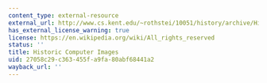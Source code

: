 ```yaml
---
content_type: external-resource
external_url: http://www.cs.kent.edu/~rothstei/10051/history/archive/Historic%20Computer%20Images.html
has_external_license_warning: true
license: https://en.wikipedia.org/wiki/All_rights_reserved
status: ''
title: Historic Computer Images
uid: 27058c29-c363-455f-a9fa-80abf68441a2
wayback_url: ''
---
```

